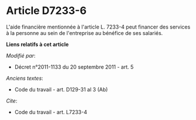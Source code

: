 # Article D7233-6

L'aide financière mentionnée à l'article L. 7233-4 peut financer des services à la personne au sein de l'entreprise au
bénéfice de ses salariés.

**Liens relatifs à cet article**

_Modifié par_:

  - Décret n°2011-1133 du 20 septembre 2011 - art. 5

_Anciens textes_:

  - Code du travail - art. D129-31 al 3 (Ab)

_Cite_:

  - Code du travail - art. L7233-4
